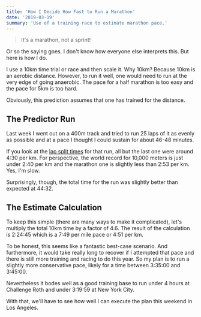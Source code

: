 ```yaml
---
title: 'How I Decide How Fast to Run a Marathon'
date: '2019-03-19'
summary: 'Use of a training race to estimate marathon pace.'
---
```


> It's a marathon, not a sprint!

Or so the saying goes.
I don't know how everyone else interprets this. But here is how I do.

I use a 10km time trial or race and then scale it.
Why 10km? Because 10km is an aerobic distance.
However, to run it well, one would need to run at the very edge of going anaerobic.
The pace for a half marathon is too easy and the pace for 5km is too hard.

Obviously, this prediction assumes that one has trained for the distance.

## The Predictor Run
Last week I went out on a 400m track and tried to run 25 laps of it as evenly as possible and at a pace I thought I could sustain for about 46-48 minutes.

If you look at the <a href="https://www.strava.com/activities/2212048458/laps" target="_blank" rel="noopener noreferrer">lap split times</a> for that run, all but the last one were around 4:30 per km.
For perspective, the world record for 10,000 meters is just under 2:40 per km and the marathon one is slightly less than 2:53 per km.
Yes, I'm slow.

Surprisingly, though, the total time for the run was slightly better than expected at 44:32.

## The Estimate Calculation

To keep this simple (there are many ways to make it complicated), let's multiply the total 10km time by a factor of 4.6. The result of the calculation is 2:24:45 which is a 7:49 per mile pace or 4:51 per km.

To be honest, this seems like a fantastic best-case scenario.
And furthermore, it would take really long to recover if I attempted that pace and there is still more training and racing to do this year.
So my plan is to run a slightly more conservative pace, likely for a time between 3:35:00 and 3:45:00.

Nevertheless it bodes well as a good training base to run under 4 hours at Challenge Roth and under 3:19:59 at New York City.

With that, we'll have to see how well I can execute the plan this weekend in Los Angeles.
